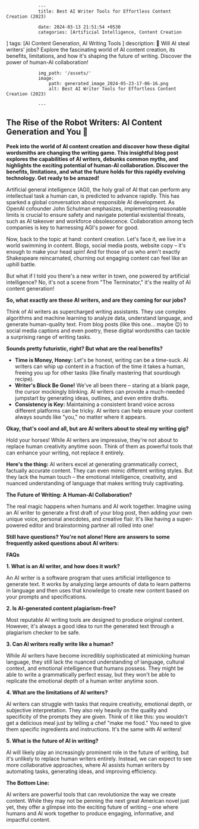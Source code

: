                 ---
                title: Best AI Writer Tools for Effortless Content Creation (2023) 

                date: 2024-03-13 21:51:54 +0530
                categories: [Artificial Intelligence, Content Creation 
]
                tags: [AI Content Generation, AI Writing Tools 
]
                description: 🤖 Will AI steal writers' jobs? Explore the fascinating world of AI content creation, its benefits, limitations, and how it's shaping the future of writing. Discover the power of human-AI collaboration! 

                img_path: '/assets/'
                image:
                    path: generated_image_2024-05-23-17-06-16.png
                    alt: Best AI Writer Tools for Effortless Content Creation (2023) 

                ---

## The Rise of the Robot Writers: AI Content Generation and You 🤖 

**Peek into the world of AI content creation and discover how these digital wordsmiths are changing the writing game. This insightful blog post explores the capabilities of AI writers, debunks common myths, and highlights the exciting potential of human-AI collaboration. Discover the benefits, limitations, and what the future holds for this rapidly evolving technology.  Get ready to be amazed!**

Artificial general intelligence (AGI), the holy grail of AI that can perform any intellectual task a human can, is predicted to advance rapidly.  This has sparked a global conversation about responsible AI development.  As OpenAI cofounder John Schulman emphasizes, implementing reasonable limits is crucial to ensure safety and navigate potential existential threats, such as AI takeover and workforce obsolescence.  Collaboration among tech companies is key to harnessing AGI's power for good. 

Now, back to the topic at hand: content creation. Let's face it, we live in a world swimming in content.  Blogs, social media posts, website copy – it's enough to make your head spin!  And for those of us who aren't exactly Shakespeare reincarnated, churning out engaging content can feel like an uphill battle. 

But what if I told you there's a new writer in town, one powered by artificial intelligence?  No, it's not a scene from "The Terminator," it's the reality of AI content generation! 

**So, what exactly are these AI writers, and are they coming for our jobs?**

Think of AI writers as supercharged writing assistants. They use complex algorithms and machine learning to analyze data, understand language, and generate human-quality text. From blog posts (like this one... maybe 😉) to social media captions and even poetry, these digital wordsmiths can tackle a surprising range of writing tasks. 

**Sounds pretty futuristic, right? But what are the real benefits?**

* **Time is Money, Honey:**  Let's be honest, writing can be a time-suck. AI writers can whip up content in a fraction of the time it takes a human, freeing you up for other tasks (like finally mastering that sourdough recipe).
* **Writer's Block Be Gone!**  We've all been there – staring at a blank page, the cursor mockingly blinking. AI writers can provide a much-needed jumpstart by generating ideas, outlines, and even entire drafts. 
* **Consistency is Key:**  Maintaining a consistent brand voice across different platforms can be tricky. AI writers can help ensure your content always sounds like "you," no matter where it appears.

**Okay, that's cool and all, but are AI writers about to steal my writing gig?**

Hold your horses! While AI writers are impressive, they're not about to replace human creativity anytime soon.  Think of them as powerful tools that can enhance your writing, not replace it entirely. 

**Here's the thing:**  AI writers excel at generating grammatically correct, factually accurate content. They can even mimic different writing styles. But they lack the human touch – the emotional intelligence, creativity, and nuanced understanding of language that makes writing truly captivating. 

**The Future of Writing: A Human-AI Collaboration?**

The real magic happens when humans and AI work together. Imagine using an AI writer to generate a first draft of your blog post, then adding your own unique voice, personal anecdotes, and creative flair. It's like having a super-powered editor and brainstorming partner all rolled into one!

**Still have questions?  You're not alone! Here are answers to some frequently asked questions about AI writers:**

**FAQs**

**1.  What is an AI writer, and how does it work?**

An AI writer is a software program that uses artificial intelligence to generate text. It works by analyzing large amounts of data to learn patterns in language and then uses that knowledge to create new content based on your prompts and specifications. 

**2. Is AI-generated content plagiarism-free?**

Most reputable AI writing tools are designed to produce original content. However, it's always a good idea to run the generated text through a plagiarism checker to be safe. 

**3.  Can AI writers really write like a human?**

While AI writers have become incredibly sophisticated at mimicking human language, they still lack the nuanced understanding of language, cultural context, and emotional intelligence that humans possess.  They might be able to write a grammatically perfect essay, but they won't be able to replicate the emotional depth of a human writer anytime soon.

**4.  What are the limitations of AI writers?**

AI writers can struggle with tasks that require creativity, emotional depth, or subjective interpretation. They also rely heavily on the quality and specificity of the prompts they are given.  Think of it like this:  you wouldn't get a delicious meal just by telling a chef "make me food."  You need to give them specific ingredients and instructions. It's the same with AI writers! 

**5.  What is the future of AI in writing?**

AI will likely play an increasingly prominent role in the future of writing, but it's unlikely to replace human writers entirely. Instead, we can expect to see more collaborative approaches, where AI assists human writers by automating tasks, generating ideas, and improving efficiency. 

**The Bottom Line:**

AI writers are powerful tools that can revolutionize the way we create content. While they may not be penning the next great American novel just yet, they offer a glimpse into the exciting future of writing – one where humans and AI work together to produce engaging, informative, and impactful content. 
